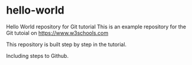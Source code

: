 # hello-world
Hello World repository for Git tutorial
This is an example repository for the Git tutoial on https://www.w3schools.com

This repository is built step by step in the tutorial.

Including steps to Github.
